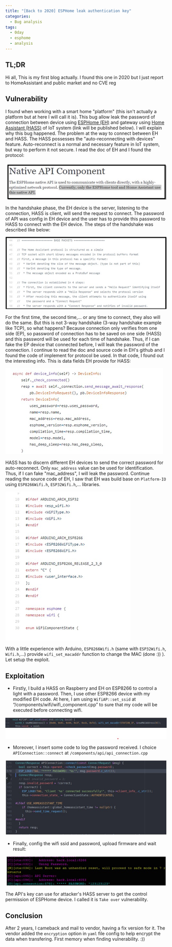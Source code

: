 ```yaml
---
title: "[Back to 2020] ESPHome leak authentication key"
categories:
  - Bug analysis
tags:
  - 0day
  - esphome
  - analysis
---
```


## TL;DR
Hi all, This is my first blog actually. I found this one in 2020 but I just report to HomeAssistant and public market and no CVE reg 

## Vulnerability
I found when working with a smart home "platform" (this isn't actually a platform but at here I will call it is). This bug allow leak the password of connection between device using [ESPHome (EH)](https://esphome.io/) and gateway using [Home Assistant (HASS)](https://www.home-assistant.io/) of IoT system (link will be published below).
I will explain why this bug happened. The problem at the way to connect between EH and HASS. The HASS possesses the "auto-reconnecting with devices" feature. Auto-reconnect is a normal and necessary feature in IoT system, but way to perform it not secure. I read the doc of EH and I found the protocol:

![Native Api](/assets/images/esphome/native_api.jpg)

In the handshake phase, the EH device is the server, listening to the connection, HASS is client, will send the request to connect. The password of API was config in EH device and the user has to provide this password to HASS to connect with the EH device. The steps of the handshake was described like below:

![Handshake](/assets/images/esphome/handshake.jpg)

For the first time, the second time,... or any time to connect, they also will do the same. But this is not 3-way handshake (3-way handshake example like TCP), so what happens? Because connection only verifies from one side (EP), so password of connection has to be saved on one side (HASS) and this password will be used for each time of handshake. Thus, if I can fake the EP device that connected before, I will leak the password of the connection. I continue to read the doc and source code in EH's github and I found the code of implement for protocol be used. In that code, I found out the interesting info. This is data fields EH provide for HASS:

![Device Info](/assets/images/esphome/device_info.jpg)

HASS has to discern different EH devices to send the correct password for auto-reconnect. Only `mac_address` value can be used for identification. Thus, if I can fake "mac_address", I will leak the password. Continue reading the source code of EH, I saw that EH was build base on `Platform-IO` using `ESP8266Wifi.h`, `ESP32Wifi.h`,... libraries.

![Import Libs](/assets/images/esphome/import_lib.jpg)

With a little experience with Arduino, `ESP8266Wifi.h` (same with `ESP32Wifi.h`, `Wifi.h`,...) provide `wifi_set_macaddr` function to change the MAC (done :)) ). Let setup the exploit.

## Exploitation
- Firstly, I build a HASS on Raspberry and EH on ESP8266 to control a light with a password. Then, I use other ESP8266 device with my modified EH code. At here, I am using `WifiAP::set_ssid` at “/components/wifi/wifi_component.cpp”  to sure that my code will be executed before connecting wifi.

![Add MAC](/assets/images/esphome/add_mac.jpg)

- Moreover, I insert some code to log the password received. I choice `APIConnection::connect` at `/components/api/api_connection.cpp`

![Add log](/assets/images/esphome/add_log.jpg)

- Finally, config the wifi ssid and password, upload firmware and wait result:

![Result](/assets/images/esphome/result.jpg)

The API's key can use for attacker's HASS server to get the control permission of ESPHome device. I called it is `Take over` vulnerability.

## Conclusion
After 2 years, I cameback and mail to vendor, having a fix version for it. The vendor added the `encryption` option in `yaml` file config to help encrypt the data when transfering.
First memory when finding vulnerability. :))
